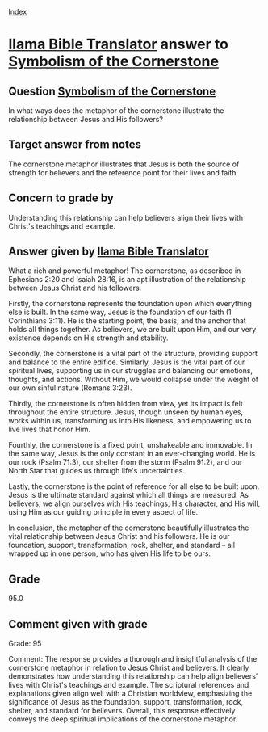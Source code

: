 
[Index](../../index.md)
# [llama Bible Translator](../../answering_models/llama_Bible_Translator.md) answer to [Symbolism of the Cornerstone](../../questions/Symbolism_of_the_Cornerstone.md)

## Question [Symbolism of the Cornerstone](../../questions/Symbolism_of_the_Cornerstone.md)
In what ways does the metaphor of the cornerstone illustrate the relationship between Jesus and His followers?

## Target answer from notes
The cornerstone metaphor illustrates that Jesus is both the source of strength for believers and the reference point for their lives and faith.

## Concern to grade by
Understanding this relationship can help believers align their lives with Christ's teachings and example.

## Answer given by [llama Bible Translator](../../answering_models/llama_Bible_Translator.md)
What a rich and powerful metaphor! The cornerstone, as described in Ephesians 2:20 and Isaiah 28:16, is an apt illustration of the relationship between Jesus Christ and his followers.

Firstly, the cornerstone represents the foundation upon which everything else is built. In the same way, Jesus is the foundation of our faith (1 Corinthians 3:11). He is the starting point, the basis, and the anchor that holds all things together. As believers, we are built upon Him, and our very existence depends on His strength and stability.

Secondly, the cornerstone is a vital part of the structure, providing support and balance to the entire edifice. Similarly, Jesus is the vital part of our spiritual lives, supporting us in our struggles and balancing our emotions, thoughts, and actions. Without Him, we would collapse under the weight of our own sinful nature (Romans 3:23).

Thirdly, the cornerstone is often hidden from view, yet its impact is felt throughout the entire structure. Jesus, though unseen by human eyes, works within us, transforming us into His likeness, and empowering us to live lives that honor Him.

Fourthly, the cornerstone is a fixed point, unshakeable and immovable. In the same way, Jesus is the only constant in an ever-changing world. He is our rock (Psalm 71:3), our shelter from the storm (Psalm 91:2), and our North Star that guides us through life's uncertainties.

Lastly, the cornerstone is the point of reference for all else to be built upon. Jesus is the ultimate standard against which all things are measured. As believers, we align ourselves with His teachings, His character, and His will, using Him as our guiding principle in every aspect of life.

In conclusion, the metaphor of the cornerstone beautifully illustrates the vital relationship between Jesus Christ and his followers. He is our foundation, support, transformation, rock, shelter, and standard – all wrapped up in one person, who has given His life to be ours.

## Grade
95.0

## Comment given with grade
Grade: 95

Comment: The response provides a thorough and insightful analysis of the cornerstone metaphor in relation to Jesus Christ and believers. It clearly demonstrates how understanding this relationship can help align believers' lives with Christ's teachings and example. The scriptural references and explanations given align well with a Christian worldview, emphasizing the significance of Jesus as the foundation, support, transformation, rock, shelter, and standard for believers. Overall, this response effectively conveys the deep spiritual implications of the cornerstone metaphor.
